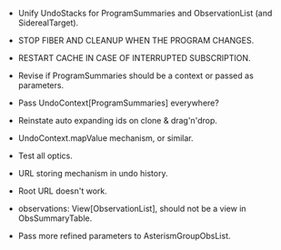 - Unify UndoStacks for ProgramSummaries and ObservationList (and SiderealTarget).
- STOP FIBER AND CLEANUP WHEN THE PROGRAM CHANGES.
- RESTART CACHE IN CASE OF INTERRUPTED SUBSCRIPTION.
- Revise if ProgramSummaries should be a context or passed as parameters.
- Pass UndoContext[ProgramSummaries] everywhere?
- Reinstate auto expanding ids on clone & drag'n'drop.
- UndoContext.mapValue mechanism, or similar.
- Test all optics.
- URL storing mechanism in undo history.
- Root URL doesn't work.

- observations:  View[ObservationList], should not be a view in ObsSummaryTable.
- Pass more refined parameters to AsterismGroupObsList.